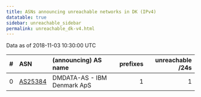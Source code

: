```yaml
---
title: ASNs announcing unreachable networks in DK (IPv4)
datatable: true
sidebar: unreachable_sidebar
permalink: unreachable_dk-v4.html
---
```


Data as of 2018-11-03 10:30:00 UTC


<div class="datatable-begin"></div>

|   # | ASN                                    | (announcing) AS name        |   prefixes |   unreachable /24s |
|----:|:---------------------------------------|:----------------------------|-----------:|-------------------:|
|   0 | [AS25384](unreachable_AS25384-v4.html) | DMDATA-AS - IBM Denmark ApS |          1 |                  1 |

<div class="datatable-end"></div>